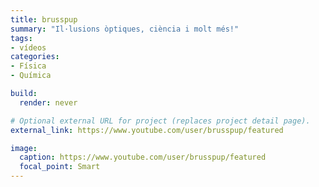 ```yaml
---
title: brusspup
summary: "Il·lusions òptiques, ciència i molt més!"
tags:
- vídeos
categories:
- Física
- Química

build:
  render: never

# Optional external URL for project (replaces project detail page).
external_link: https://www.youtube.com/user/brusspup/featured

image:
  caption: https://www.youtube.com/user/brusspup/featured
  focal_point: Smart
---
```

